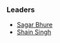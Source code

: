 ### Leaders

* [Sagar Bhure](mailto:sagar.bhure@owasp.org)
* [Shain Singh](mailto:shain.singh@owasp.org)
